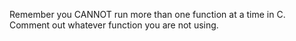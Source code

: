 Remember you CANNOT run more than one function at a time in C. Comment out whatever function you are not using.
